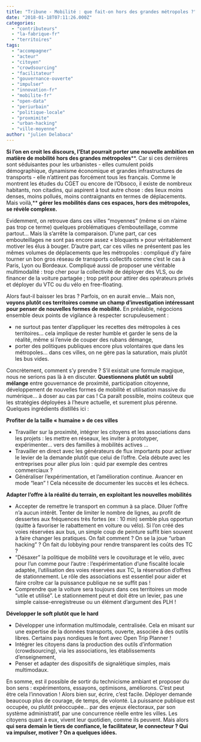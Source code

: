 ```yaml
---
title: "Tribune - Mobilité : que fait-on hors des grandes métropoles ?"
date: "2018-01-18T07:11:26.000Z"
categories: 
  - "contributeurs"
  - "la-fabrique-fr"
  - "territoires"
tags: 
  - "accompagner"
  - "acteur"
  - "citoyen"
  - "crowdsourcing"
  - "facilitateur"
  - "gouvernance-ouverte"
  - "impulser"
  - "innovation-fr"
  - "mobilite-fr"
  - "open-data"
  - "periurbain"
  - "politique-locale"
  - "proxmimite"
  - "urban-hacking"
  - "ville-moyenne"
author: "julien Delabaca"
---
```


**Si l’on en croit les discours, l’Etat pourrait porter une nouvelle ambition en matière de mobilité hors des grandes métropoles****. Car si ces dernières sont séduisantes pour les urbanistes - elles cumulent poids démographique, dynamisme économique et grandes infrastructures de transports - elle n’attirent pas forcément tous les français. Comme le montrent les études du CGET ou encore de l’Obsoco, il existe de nombreux habitants, non citadins, qui aspirent à tout autre chose : des lieux moins denses, moins pollués, moins contraignants en termes de déplacements. Mais voilà,** **gérer les mobilités dans ces espaces, hors des métropoles, se révèle complexe.**

Evidemment, on retrouve dans ces villes “moyennes” (même si on n’aime pas trop ce terme) quelques problématiques d’embouteillage, comme partout… Mais là s’arrête la comparaison. D’une part, car ces embouteillages ne sont pas encore assez « bloquants » pour véritablement motiver les élus à bouger. D’autre part, car ces villes ne présentent pas les mêmes volumes de déplacements que les métropoles : compliqué d’y faire tourner un bon gros réseau de transports collectifs comme c’est le cas à Paris, Lyon ou Bordeaux. Compliqué aussi de proposer une véritable multimodalité : trop cher pour la collectivité de déployer des VLS, ou de financer de la voiture partagée ; trop petit pour attirer des opérateurs privés et déployer du VTC ou du vélo en free-floating.

Alors faut-il baisser les bras ? Parfois, on en aurait envie... Mais non, **voyons plutôt ces territoires comme un champ d’investigation intéressant pour penser de nouvelles formes de mobilité.** En préalable, négocions ensemble deux points de vigilance à respecter scrupuleusement :

- ne surtout pas tenter d’appliquer les recettes des métropoles à ces territoires… cela implique de rester humble et garder le sens de la réalité, même si l’envie de couper des rubans démange,
- porter des politiques publiques encore plus volontaires que dans les métropoles… dans ces villes, on ne gère pas la saturation, mais plutôt les bus vides.

Concrètement, comment s’y prendre ? S’il existait une formule magique, nous ne serions pas là à en discuter. **Questionnons plutôt un subtil mélange** entre gouvernance de proximité, participation citoyenne, développement de nouvelles formes de mobilité et utilisation massive du numérique… à doser au cas par cas ! Ca paraît possible, moins coûteux que les stratégies déployées à l’heure actuelle, et surement plus pérenne. Quelques ingrédients distillés ici :

**Profiter de la taille « humaine » de ces villes**

- Travailler sur la proximité, intégrer les citoyens et les associations dans les projets : les mettre en réseaux, les inviter à prototyper, expérimenter… vers des familles à mobilités actives ...
- Travailler en direct avec les générateurs de flux importants pour activer le levier de la demande plutôt que celui de l’offre. Cela débute avec les entreprises pour aller plus loin : quid par exemple des centres commerciaux ?
- Généraliser l’expérimentation, et l’amélioration continue. Avancer en mode “lean” ! Cela nécessite de documenter les succès et les échecs.

**Adapter l’offre à la réalité du terrain, en exploitant les nouvelles mobilités**

- Accepter de remettre le transport en commun à sa place. Diluer l’offre n’a aucun intérêt. Tenter de limiter le nombre de lignes, au profit de dessertes aux fréquences très fortes (ex : 10 min) semble plus opportun (quitte à favoriser le rabattement en voiture ou vélo). Si l’on créé des voies réservées aux bus, un simple coup de peinture suffit bien souvent à faire changer les pratiques. On fait comment ? On se la joue “urban hacking” ? On fait du lobbying pour rendre transparent les coûts des TC ?
- “Désaxer” la politique de mobilité vers le covoiturage et le vélo, avec pour l’un comme pour l’autre : l’expérimentation d’une fiscalité locale adaptée, l’utilisation des voies réservées aux TC, la réservation d’offres de stationnement. Le rôle des associations est essentiel pour aider et faire croître car la puissance publique ne se suffit pas !
- Comprendre que la voiture sera toujours dans ces territoires un mode “utile et utilisé”. Le stationnement peut et doit être un levier, pas une simple caisse-enregistreuse ou un élément d’argument des PLH !

**Développer le soft plutôt que le hard**

- Développer une information multimodale, centralisée. Cela en misant sur une expertise de la données transports, ouverte, associée à des outils libres. Certains pays nordiques le font avec Open Trip Planner !
- Intégrer les citoyens dans la production des outils d’information (crowdsourcing), via les associations, les établissements d’enseignement,
- Penser et adapter des dispositifs de signalétique simples, mais multimodaux.

En somme, est il possible de sortir du technicisme ambiant et proposer du bon sens : expérimentons, essayons, optimisons, améliorons. C’est peut être cela l’innovation ! Alors bien sur, écrire, c’est facile. Déployer demande beaucoup plus de courage, de temps, de volonté. La puissance publique est occupée, ou plutôt préoccupée… par des enjeux électoraux, par son système administratif, par une concurrence réelle entre les villes. Les citoyens quant à eux, vivent leur quotidien, comme ils peuvent. Mais alors **qui sera demain le tiers de confiance, le facilitateur, le connecteur ? Qui va impulser, motiver ? On a quelques idées.**
